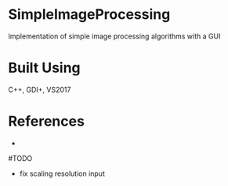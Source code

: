# SimpleImageProcessing
Implementation of simple image processing algorithms with a GUI

# Built Using
C++, GDI+, VS2017

# References
-

#TODO
- fix scaling resolution input
